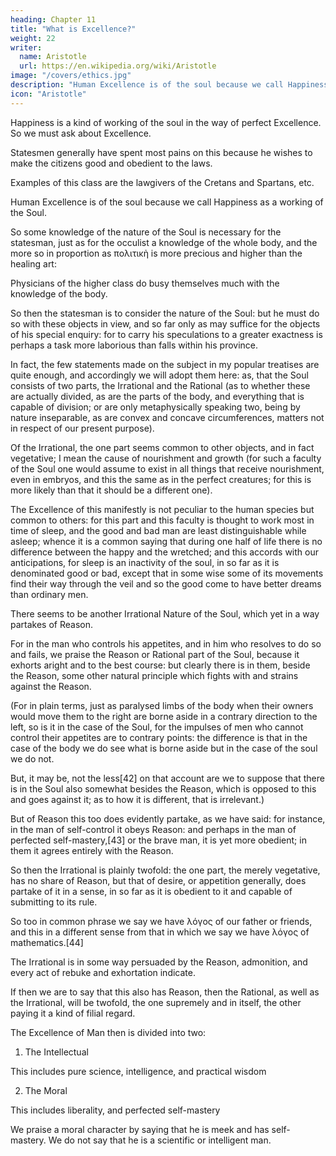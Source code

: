 ```yaml
---
heading: Chapter 11
title: "What is Excellence?"
weight: 22
writer:
  name: Aristotle
  url: https://en.wikipedia.org/wiki/Aristotle
image: "/covers/ethics.jpg"
description: "Human Excellence is of the soul because we call Happiness as a working of the Soul"
icon: "Aristotle"
---
```




Happiness is a kind of working of the soul in the way of perfect Excellence. So we must ask about Excellence.

Statesmen generally have spent most pains on this because he wishes to make the citizens good and obedient to the laws. 

Examples of this class are the lawgivers of the Cretans and Spartans, etc.

<!-- But if this investigation belongs properly to πολιτικὴ, then clearly the enquiry will be in accordance with our original design. -->

<!-- Well, we are to enquire concerning Excellence, i.e. Human Excellence of course, because it was the Chief Good of Man and the Happiness of Man that we were enquiring of just now. -->

Human Excellence is of the soul because we call Happiness as a working of the Soul.

So some knowledge of the nature of the Soul is necessary for the statesman, just as for the occulist a knowledge of the whole body, and the more so in proportion as πολιτικὴ is more precious and higher than the healing art: 

Physicians of the higher class do busy themselves much with the knowledge of the body.

So then the statesman is to consider the nature of the Soul: but he must do so with these objects in view, and so far only as may suffice for the objects of his special enquiry: for to carry his speculations to a greater exactness is perhaps a task more laborious than falls within his province.

In fact, the few statements made on the subject in my popular treatises are quite enough, and accordingly we will adopt them here: as, that the Soul consists of two parts, the Irrational and the Rational (as to whether these are actually divided, as are the parts of the body, and everything that is capable of division; or are only metaphysically speaking two, being by nature inseparable, as are convex and concave circumferences, matters not in respect of our present purpose).

Of the Irrational, the one part seems common to other objects, and in fact vegetative; I mean the cause of nourishment and growth (for such a faculty of the Soul one would assume to exist in all things that receive nourishment, even in embryos, and this the same as in the perfect creatures; for this is more likely than that it should be a different one).

The Excellence of this manifestly is not peculiar to the human species but common to others: for this part and this faculty is thought to work most in time of sleep, and the good and bad man are least distinguishable while asleep; whence it is a common saying that during one half of life there is no difference between the happy and the wretched; and this accords with our anticipations, for sleep is an inactivity of the soul, in so far as it is denominated good or bad, except that in some wise some of its movements find their way through the veil and so the good come to have better dreams than ordinary men. 

<!-- But enough of this: we must forego any further mention of the nutritive part, since it is not naturally capable of the Excellence which is peculiarly human. -->

There seems to be another Irrational Nature of the Soul, which yet in a way partakes of Reason. 

For in the man who controls his appetites, and in him who resolves to do so and fails, we praise the Reason or Rational part of the Soul, because it exhorts aright and to the best course: but clearly there is in them, beside the Reason, some other natural principle which fights with and strains against the Reason. 

(For in plain terms, just as paralysed limbs of the body when their owners would move them to the right are borne aside in a contrary direction to the left, so is it in the case of the Soul, for the impulses of men who cannot control their appetites are to contrary points: the difference is that in the case of the body we do see what is borne aside but in the case of the soul we do not. 

But, it may be, not the less[42] on that account are we to suppose that there is in the Soul also somewhat besides the Reason, which is opposed to this and goes against it; as to how it is different, that is irrelevant.)

But of Reason this too does evidently partake, as we have said: for instance, in the man of self-control it obeys Reason: and perhaps in the man of perfected self-mastery,[43] or the brave man, it is yet more obedient; in them it agrees entirely with the Reason.

So then the Irrational is plainly twofold: the one part, the merely vegetative, has no share of Reason, but that of desire, or appetition generally, does partake of it in a sense, in so far as it is obedient to it and capable of submitting to its rule.

So too in common phrase we say we have λόγος of our father or friends, and this in a different sense from that in which we say we have λόγος of mathematics.[44]

The Irrational is in some way persuaded by the Reason, admonition, and every act of rebuke and exhortation indicate. 

If then we are to say that this also has Reason, then the Rational, as well as the Irrational, will be twofold, the one supremely and in itself, the other paying it a kind of filial regard.

The Excellence of Man then is divided into two:

1. The Intellectual

This includes pure science, intelligence, and practical wisdom


2. The Moral

This includes liberality, and perfected self-mastery

We praise a moral character by saying that he is meek and has self-mastery. We do not say that he is a scientific or intelligent man.

<!-- , or one of perfected  and we praise the man of science in right of his mental state;[45] and of these such as are praiseworthy we call Excellences. -->
